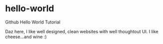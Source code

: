 # hello-world
Github Hello World Tutorial

Daz here, I like well designed, clean websites with well thoughtout UI. I like cheese...and wine :)
